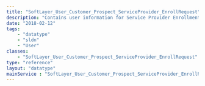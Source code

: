 ```yaml
---
title: "SoftLayer_User_Customer_Prospect_ServiceProvider_EnrollRequest"
description: "Contains user information for Service Provider Enrollment. "
date: "2018-02-12"
tags:
    - "datatype"
    - "sldn"
    - "User"
classes:
    - "SoftLayer_User_Customer_Prospect_ServiceProvider_EnrollRequest"
type: "reference"
layout: "datatype"
mainService : "SoftLayer_User_Customer_Prospect_ServiceProvider_EnrollRequest"
---
```

